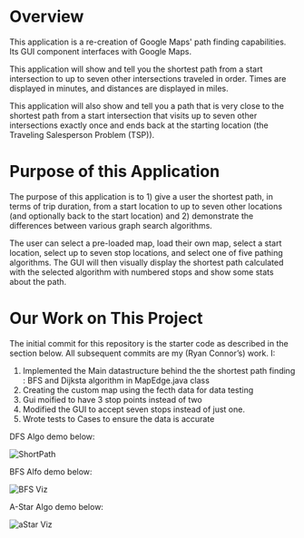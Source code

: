 # Overview

This application is a re-creation of Google Maps' path finding capabilities.  Its GUI component interfaces with Google Maps.

This application will show and tell you the shortest path from a start intersection to up to seven other intersections traveled in order.  Times are displayed in minutes, and distances are displayed in miles.

This application will also show and tell you a path that is very close to the shortest path from a start intersection that visits up to seven other intersections exactly once and ends back at the starting location (the Traveling Salesperson Problem (TSP)).

# Purpose of this Application

The purpose of this application is to 1) give a user the shortest path, in terms of trip duration, from a start location to up to seven other locations (and optionally back to the start location) and 2) demonstrate the differences between various graph search algorithms.

The user can select a pre-loaded map, load their own map, select a start location, select up to seven stop locations, and select one of five pathing algorithms.  The GUI will then visually display the shortest path calculated with the selected algorithm with numbered stops and show some stats about the path.

# Our Work on This Project

The initial commit for this repository is the starter code as described in the section below.  All subsequent commits are my (Ryan Connor’s) work.  I:

1. Implemented the Main datastructure behind the the shortest path finding : BFS and Dijksta algorithm in MapEdge.java class 
2. Creating the custom map using the fecth data for  data testing 
3. Gui moified to have 3 stop points instead of two 
4. Modified the GUI to accept seven stops instead of just one.
5. Wrote tests to Cases to ensure the data is accurate 


DFS Algo demo below:

![ShortPath](https://user-images.githubusercontent.com/28630022/105339550-a4e83900-5b91-11eb-80d7-71a48530b0b1.gif)



BFS Alfo demo below:

![BFS Viz](https://user-images.githubusercontent.com/28630022/105339294-5d61ad00-5b91-11eb-928f-3baf400e1c90.png)




A-Star Algo demo below: 

![aStar Viz](https://user-images.githubusercontent.com/28630022/105339065-2095b600-5b91-11eb-857e-93aba4b73bee.png)

